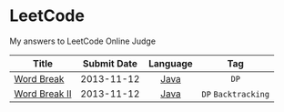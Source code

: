 LeetCode
========

My answers to  LeetCode Online Judge


| Title | Submit Date | Language | Tag |
| ------|:----:|:--------:|:---:|
| [Word Break](https://oj.leetcode.com/problems/word-break/)  | 2013-11-12 | [Java](https://github.com/acprimer/LeetCode/blob/master/LeetCode/src/WordBreak.java) | `DP` |
| [Word Break II](https://oj.leetcode.com/problems/word-break-ii/)  | 2013-11-12 | [Java](https://github.com/acprimer/LeetCode/blob/master/LeetCode/src/WordBreakII.java) | `DP` `Backtracking` |

